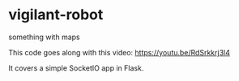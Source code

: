 # vigilant-robot
something with maps

This code goes along with this video: https://youtu.be/RdSrkkrj3l4

It covers a simple SocketIO app in Flask.